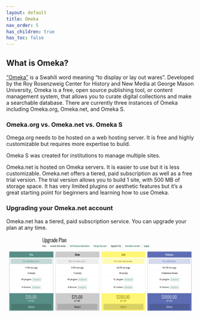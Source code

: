 ```yaml
---
layout: default
title: Omeka
nav_order: 5
has_children: true
has_toc: false
---
```

## What is Omeka?

[“Omeka”](https://omeka.org/about/project/) is a Swahili word meaning “to display or lay out wares”. Developed by the Roy Rosenzweig Center for History and New Media at George Mason University, Omeka is a free, open source publishing tool, or content management system, that allows you to curate digital collections and make a searchable database. There are currently three instances of Omeka including Omeka.org, Omeka.net, and Omeka S.

### Omeka.org vs. Omeka.net vs. Omeka S

Omega.org needs to be hosted on a web hosting server. It is free and highly customizable but requires more expertise to build.

Omeka S was created for institutions to manage multiple sites.

Omeka.net is hosted on Omeka servers. It is easier to use but it is less customizable. Omeka.net offers a tiered, paid subscription as well as a free trial version. The trial version allows you to build 1 site, with 500 MB of storage space. It has very limited plugins or aesthetic features but it’s a great starting point for beginners and learning how to use Omeka.

### Upgrading your Omeka.net account

Omeka.net has a tiered, paid subscription service. You can upgrade your plan at any time.

<img src="images/Upgrade-plan.png" alt="Upgrade plan" width="800" height="auto">
